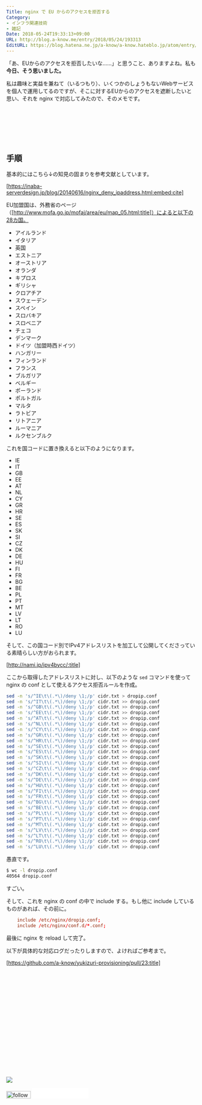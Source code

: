 ```yaml
---
Title: nginx で EU からのアクセスを拒否する
Category:
- インフラ関連技術
- 雑記
Date: 2018-05-24T19:33:13+09:00
URL: http://blog.a-know.me/entry/2018/05/24/193313
EditURL: https://blog.hatena.ne.jp/a-know/a-know.hateblo.jp/atom/entry/17391345971647621544
---
```


「あ、EUからのアクセスを拒否したいな......」と思うこと、ありますよね。私も<b>今日、そう思いました。</b>


私は趣味と実益を兼ねて（いるつもり）、いくつかのしょうもないWebサービスを個人で運用してるのですが、そこに対するEUからのアクセスを遮断したいと思い、それを nginx で対応してみたので、そのメモです。




<!-- more -->

<script async src="//pagead2.googlesyndication.com/pagead/js/adsbygoogle.js"></script>
<!-- article-top -->
<ins class="adsbygoogle"
     style="display:inline-block;width:728px;height:90px"
     data-ad-client="ca-pub-3463034538369189"
     data-ad-slot="8367620130"></ins>
<script>
(adsbygoogle = window.adsbygoogle || []).push({});
</script>


## 手順
基本的にはこちら↓の知見の固まりを参考文献としています。



[https://inaba-serverdesign.jp/blog/20140616/nginx_deny_ipaddress.html:embed:cite]



EU加盟国は、外務省のページ（[http://www.mofa.go.jp/mofaj/area/eu/map_05.html:title]）によると以下の28カ国。

- アイルランド
- イタリア
- 英国
- エストニア
- オーストリア
- オランダ
- キプロス
- ギリシャ
- クロアチア
- スウェーデン
- スペイン
- スロバキア
- スロベニア
- チェコ
- デンマーク
- ドイツ（加盟時西ドイツ）
- ハンガリー
- フィンランド
- フランス
- ブルガリア
- ベルギー
- ポーランド
- ポルトガル
- マルタ
- ラトビア
- リトアニア
- ルーマニア
- ルクセンブルク



これを国コードに置き換えると以下のようになります。


- IE
- IT
- GB
- EE
- AT
- NL
- CY
- GR
- HR
- SE
- ES
- SK
- SI
- CZ
- DK
- DE
- HU
- FI
- FR
- BG
- BE
- PL
- PT
- MT
- LV
- LT
- RO
- LU


そして、この国コード別でIPv4アドレスリストを加工して公開してくださっている素晴らしい方がおられます。




[http://nami.jp/ipv4bycc/:title]




ここから取得したアドレスリストに対し、以下のような `sed` コマンドを使って nginx の conf として使えるアクセス拒否ルールを作成。


```sh
sed -n 's/^IE\t\(.*\)/deny \1;/p' cidr.txt > dropip.conf
sed -n 's/^IT\t\(.*\)/deny \1;/p' cidr.txt >> dropip.conf
sed -n 's/^GB\t\(.*\)/deny \1;/p' cidr.txt >> dropip.conf
sed -n 's/^EE\t\(.*\)/deny \1;/p' cidr.txt >> dropip.conf
sed -n 's/^AT\t\(.*\)/deny \1;/p' cidr.txt >> dropip.conf
sed -n 's/^NL\t\(.*\)/deny \1;/p' cidr.txt >> dropip.conf
sed -n 's/^CY\t\(.*\)/deny \1;/p' cidr.txt >> dropip.conf
sed -n 's/^GR\t\(.*\)/deny \1;/p' cidr.txt >> dropip.conf
sed -n 's/^HR\t\(.*\)/deny \1;/p' cidr.txt >> dropip.conf
sed -n 's/^SE\t\(.*\)/deny \1;/p' cidr.txt >> dropip.conf
sed -n 's/^ES\t\(.*\)/deny \1;/p' cidr.txt >> dropip.conf
sed -n 's/^SK\t\(.*\)/deny \1;/p' cidr.txt >> dropip.conf
sed -n 's/^SI\t\(.*\)/deny \1;/p' cidr.txt >> dropip.conf
sed -n 's/^CZ\t\(.*\)/deny \1;/p' cidr.txt >> dropip.conf
sed -n 's/^DK\t\(.*\)/deny \1;/p' cidr.txt >> dropip.conf
sed -n 's/^DE\t\(.*\)/deny \1;/p' cidr.txt >> dropip.conf
sed -n 's/^HU\t\(.*\)/deny \1;/p' cidr.txt >> dropip.conf
sed -n 's/^FI\t\(.*\)/deny \1;/p' cidr.txt >> dropip.conf
sed -n 's/^FR\t\(.*\)/deny \1;/p' cidr.txt >> dropip.conf
sed -n 's/^BG\t\(.*\)/deny \1;/p' cidr.txt >> dropip.conf
sed -n 's/^BE\t\(.*\)/deny \1;/p' cidr.txt >> dropip.conf
sed -n 's/^PL\t\(.*\)/deny \1;/p' cidr.txt >> dropip.conf
sed -n 's/^PT\t\(.*\)/deny \1;/p' cidr.txt >> dropip.conf
sed -n 's/^MT\t\(.*\)/deny \1;/p' cidr.txt >> dropip.conf
sed -n 's/^LV\t\(.*\)/deny \1;/p' cidr.txt >> dropip.conf
sed -n 's/^LT\t\(.*\)/deny \1;/p' cidr.txt >> dropip.conf
sed -n 's/^RO\t\(.*\)/deny \1;/p' cidr.txt >> dropip.conf
sed -n 's/^LU\t\(.*\)/deny \1;/p' cidr.txt >> dropip.conf
```

愚直です。


```sh
$ wc -l dropip.conf 
40564 dropip.conf
```


すごい。


そして、これを nginx の conf の中で include する。もし他に include しているものがあれば、その前に。


```conf
    include /etc/nginx/dropip.conf;
    include /etc/nginx/conf.d/*.conf;
```


最後に nginx を reload して完了。


以下が具体的な対応ログだったりしますので、よければご参考まで。




[https://github.com/a-know/yukizuri-provisioning/pull/23:title]



<div>
<br>
<script async src="//pagead2.googlesyndication.com/pagead/js/adsbygoogle.js"></script>
<!-- article-bottom2 -->
<ins class="adsbygoogle"
     style="display:inline-block;width:300px;height:250px"
     data-ad-client="ca-pub-3463034538369189"
     data-ad-slot="5274552934"></ins>
<script>
(adsbygoogle = window.adsbygoogle || []).push({});
</script>

<a href="http://bit.ly/grass-graph" target='blank' rel="nofollow"><img src="https://cdn-ak.f.st-hatena.com/images/fotolife/a/a-know/20170405/20170405220342.png"></a>
<br>
</div>

<div>
<a href='http://cloud.feedly.com/#subscription%2Ffeed%2Fhttp%3A%2F%2Fblog.a-know.me%2Ffeed'  target='blank'><img id='feedlyFollow' src='http://s3.feedly.com/img/follows/feedly-follow-rectangle-volume-small_2x.png' alt='follow us in feedly' width='65' height='20'></a>



<iframe src="//blog.hatena.ne.jp/a-know/a-know.hateblo.jp/subscribe/iframe" allowtransparency="true" frameborder="0" scrolling="no" width="150" height="28"></iframe>
</div>

